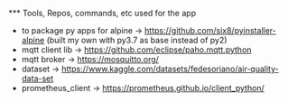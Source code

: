 *** Tools, Repos, commands, etc used for the app

* to package py apps for alpine -> https://github.com/six8/pyinstaller-alpine (built my own with py3.7 as base instead of py2)
* mqtt client lib -> https://github.com/eclipse/paho.mqtt.python
* mqtt broker -> https://mosquitto.org/
* dataset -> https://www.kaggle.com/datasets/fedesoriano/air-quality-data-set
* prometheus_client -> https://prometheus.github.io/client_python/